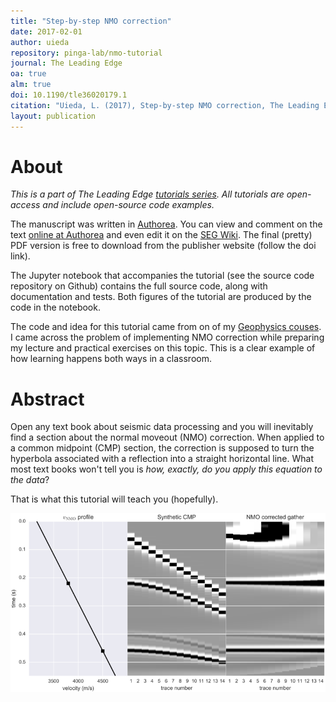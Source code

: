```yaml
---
title: "Step-by-step NMO correction"
date: 2017-02-01
author: uieda
repository: pinga-lab/nmo-tutorial
journal: The Leading Edge
oa: true
alm: true
doi: 10.1190/tle36020179.1
citation: "Uieda, L. (2017), Step-by-step NMO correction, The Leading Edge, 36(2), 179-180, doi:10.1190/tle36020179.1"
layout: publication
---
```



# About

*This is a part of The Leading Edge [tutorials
series](https://doi.org/10.1190/tle35020190.1).
All tutorials are open-access and include open-source code examples.*

The manuscript was written in [Authorea](https://www.authorea.com).
You can view and comment on the text
[online at Authorea](https://www.authorea.com/users/1856/articles/142722/_show_article)
and even edit it on the
[SEG Wiki](http://wiki.seg.org/wiki/Step-by-step_NMO_correction).
The final (pretty) PDF version is free to download from the publisher website
(follow the doi link).

The Jupyter notebook that accompanies the tutorial (see the source code
repository on Github) contains the full source code, along with documentation
and tests. Both figures of the tutorial are produced by the code in the
notebook.

The code and idea for this tutorial came from on of my [Geophysics
couses](http://www.leouieda.com/teaching/geofisica2.html).  I came across the
problem of implementing NMO correction while preparing my lecture and practical
exercises on this topic.  This is a clear example of how learning happens both
ways in a classroom.


# Abstract

Open any text book about seismic data processing and you will inevitably find a
section about the normal moveout (NMO) correction.
When applied to a common midpoint (CMP) section, the correction is supposed to
turn the hyperbola associated with a reflection into a straight horizontal
line.
What most text books won't tell you is *how, exactly, do you apply this
equation to the data*?

That is what this tutorial will teach you (hopefully).

![](/images/nmo-tutorial-application.png)
